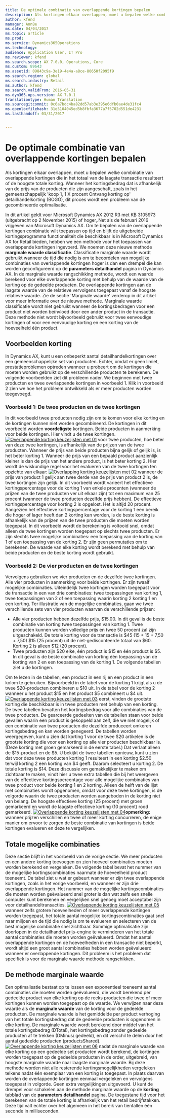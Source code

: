 ```yaml
---
title: De optimale combinatie van overlappende kortingen bepalen
description: Als kortingen elkaar overlappen, moet u bepalen welke combinatie van overlappende kortingen die in het totaal van de laagste transactie resulteert of de hoogste totale korting. Wanneer het kortingsbedrag dat is afhankelijk van de prijs van de producten die zijn aangeschaft, zoals in het gemeenschappelijk &quot;koop 1, 1 X procent Ontvang korting op&quot; detailhandelkorting (BOGO), dit proces wordt een probleem van de gecombineerde optimalisatie.
author: kfend
manager: AnnBe
ms.date: 04/04/2017
ms.topic: article
ms.prod: 
ms.service: Dynamics365Operations
ms.technology: 
audience: Application User, IT Pro
ms.reviewer: kfend
ms.search.scope: AX 7.0.0, Operations, Core
ms.custom: 89643
ms.assetid: 09843c9a-3e19-4e4a-a8ce-80650f2095f9
ms.search.region: global
ms.search.industry: Retail
ms.author: kfend
ms.search.validFrom: 2016-05-31
ms.dyn365.ops.version: AX 7.0.1
translationtype: Human Translation
ms.sourcegitcommit: 0c6a7bdc4ba82dd57ab3e395e6dfb0ae4de31fc4
ms.openlocfilehash: 31e5104045ed5b8fbfa3677a7f5702d551de4231
ms.lasthandoff: 03/31/2017


---
```


# <a name="determine-the-optimal-combination-of-overlapping-discounts"></a>De optimale combinatie van overlappende kortingen bepalen

Als kortingen elkaar overlappen, moet u bepalen welke combinatie van overlappende kortingen die in het totaal van de laagste transactie resulteert of de hoogste totale korting. Wanneer het kortingsbedrag dat is afhankelijk van de prijs van de producten die zijn aangeschaft, zoals in het gemeenschappelijk 'koop 1, 1 X procent Ontvang korting op' detailhandelkorting (BOGO), dit proces wordt een probleem van de gecombineerde optimalisatie.

In dit artikel geldt voor Microsoft Dynamics AX 2012 R3 met KB 3105973 (uitgebracht op 2 November 2015) of hoger,.Net als de februari 2016 vrijgeven van Microsoft Dynamics AX. Om te bepalen van de overlappende kortingen combinatie wilt toepassen op tijd en blijft de uitgebreide kortingsprogramma functionaliteit die beschikbaar is in Microsoft Dynamics AX for Retail bieden, hebben we een methode voor het toepassen van overlappende kortingen ingevoerd. We noemen deze nieuwe methode **marginale waarde classificatie**. Classificatie marginale waarde wordt gebruikt wanneer de tijd die nodig is om te beoordelen van mogelijke combinaties van overlappende kortingen hoger is dan een drempel die kan worden geconfigureerd op de **parameters detailhandel** pagina in Dynamics AX. In de marginale waarde rangschikking methode, wordt een waarde berekend voor elke overlappende korting met behulp van de waarde van de korting op de gedeelde producten. De overlappende kortingen aan de laagste waarde van de relatieve vervolgens toegepast vanaf de hoogste relatieve waarde. Zie de sectie 'Marginale waarde' verderop in dit artikel voor meer informatie over de nieuwe methode. Marginale waarde classificatie wordt niet gebruikt wanneer de kortingsbedragen voor een product niet worden beïnvloed door een ander product in de transactie. Deze methode niet wordt bijvoorbeeld gebruikt voor twee eenvoudige kortingen of voor een eenvoudige korting en een korting van de hoeveelheid één product.

## <a name="discount-examples"></a>Voorbeelden korting
In Dynamics AX, kunt u een onbeperkt aantal detailhandelkortingen over een gemeenschappelijke set van producten. Echter, omdat er geen limiet, prestatieproblemen optreden wanneer u probeert om de kortingen die moeten worden gebruikt op de verschillende producten te berekenen. De volgende voorbeelden ziet dit probleem nader. We beginnen met twee producten en twee overlappende kortingen in voorbeeld 1. Klik in voorbeeld 2 zien we hoe het probleem ontwikkeld als er meer producten worden toegevoegd.

### <a name="example-1-two-products-and-two-discounts"></a>Voorbeeld 1: De twee producten en de twee kortingen

In dit voorbeeld twee producten nodig zijn om te komen voor elke korting en de kortingen kunnen niet worden gecombineerd. De kortingen in dit voorbeeld worden **voordeligste** kortingen. Beide producten in aanmerking voor beide kortingen. Hier vindt u de twee kortingen. [![Overlappende korting keuzelijsten met 01](./media/overlapping-discount-combo-01.jpg)](./media/overlapping-discount-combo-01.jpg) voor twee producten, hoe beter van deze twee kortingen, is afhankelijk van de prijzen van de twee producten. Wanneer de prijs van beide producten bijna gelijk of gelijk is, is het beter korting 1. Wanneer de prijs van een bepaald product aanzienlijk kleiner is dan de prijs van het andere product, is het beter korting 2. Hier wordt de wiskundige regel voor het evalueren van de twee kortingen ten opzichte van elkaar: [![Overlapping korting keuzelijsten met 02](./media/overlapping-discount-combo-02.jpg)](./media/overlapping-discount-combo-02.jpg) wanneer de prijs van product 1 gelijk aan twee derde van de prijs van product 2 is, de twee kortingen zijn gelijk. In dit voorbeeld wordt varieert het effectieve kortingspercentage voor de korting 1 van enkele procenten (wanneer de prijzen van de twee producten ver uit elkaar zijn) tot een maximum van 25 procent (wanneer de twee producten dezelfde prijs hebben). De effectieve kortingspercentage voor korting 2 is opgelost. Het is altijd 20 procent. Aangezien het effectieve kortingspercentage voor de korting 1 een bereik die hoger of lager heeft dan 2 korting kan worden, is de beste korting is afhankelijk van de prijzen van de twee producten die moeten worden toegepast. In dit voorbeeld wordt de berekening is voltooid snel, omdat alleen de twee kortingen worden toegepast op slechts twee producten. Er zijn slechts twee mogelijke combinaties: een toepassing van de korting van 1 of een toepassing van de korting 2. Er zijn geen permutaties om te berekenen. De waarde van elke korting wordt berekend met behulp van beide producten en de beste korting wordt gebruikt.

### <a name="example-2-four-products-and-two-discounts"></a>Voorbeeld 2: De vier producten en de twee kortingen

Vervolgens gebruiken we vier producten en de dezelfde twee kortingen. Alle vier producten in aanmerking voor beide kortingen. Er zijn twaalf mogelijke combinaties. Uiteindelijk twee kortingen worden toegepast voor de transactie in een van drie combinaties: twee toepassingen van korting 1, twee toepassingen van 2 of een toepassing waarin korting 2 korting 1 en een korting. Ter illustratie van de mogelijke combinaties, gaan we twee verschillende sets van vier producten waarvan de verschillende prijzen:

-   Alle vier producten hebben dezelfde prijs, $15.00. In dit geval is de beste combinatie van korting twee toepassingen van korting 1. Twee producten kunnen worden volledige prijs en twee 50 procent zal zijn uitgeschakeld. De totale korting voor de transactie is $45 (15 + 15 + 7,50 + 7,50) $15 (25 procent) uit de niet-gedisconteerde totaal van $60. Korting 2 is alleen $12 (20 procent).
-   Twee producten zijn $20 elke, één product is $15 en één product is $5. In dit geval is de beste combinatie van korting één toepassing van de korting van 2 en een toepassing van de korting 1. De volgende tabellen ziet u de kortingen.

Om te lezen in de tabellen, een product in een rij en een product in een kolom te gebruiken. Bijvoorbeeld in de tabel voor de korting 1 krijgt als u de twee $20-producten combineren u $10 uit. In de tabel voor de korting 2 wanneer u het product $15 en het product $5 combineert u $4 uit. [![Overlappende korting keuzelijsten met 03](./media/overlapping-discount-combo-03.jpg)](./media/overlapping-discount-combo-03.jpg) eerst, vinden de grootste korting die beschikbaar is in twee producten met behulp van een korting. De twee tabellen bevatten het kortingsbedrag voor alle combinaties van de twee producten. De gearceerde gedeelten van de tabellen staan voor beide gevallen waarin een product is gekoppeld aan zelf, die we niet mogelijk of een combinatie van twee producten die dezelfde produceert omkeren kortingsbedrag en kan worden genegeerd. De tabellen worden weergegeven, kunt u zien dat korting 1 voor de twee $20 artikelen is de grootste korting die voor een korting op alle vier producten beschikbaar is. (Deze korting met groen gemarkeerd in de eerste tabel.) Dat verlaat alleen de $15-product en de $5. U bekijkt de twee tabellen opnieuw, kunt u zien dat voor deze twee producten korting 1 resulteert in een korting $2.50 terwijl korting 2 een korting van $4 geeft. Daarom selecteert u korting 2. De totale korting is $14. Deze discussie om gemakkelijker te maken om zichtbaar te maken, vindt hier u twee extra tabellen die bij het weergeven van de effectieve kortingspercentage voor alle mogelijke combinaties van twee product voor beide korting 1 en 2 korting. Alleen de helft van de lijst met combinaties wordt opgenomen, omdat voor deze twee kortingen, is de volgorde waarin de twee producten worden aangeboden in de korting niet van belang. De hoogste effectieve korting (25 procent) met groen gemarkeerd en wordt de laagste effectieve korting (10 procent) rood gemarkeerd. [![Overlappende korting keuzelijsten met 04](./media/overlapping-discount-combo-04.jpg)](./media/overlapping-discount-combo-04.jpg)**opmerking:** wanneer prijzen verschillen en twee of meer korting concurreren, de enige manier om ervoor te zorgen de beste combinatie van kortingen is beide kortingen evalueren en deze te vergelijken.

## <a name="total-possible-combinations"></a>Totale mogelijke combinaties
Deze sectie blijft in het voorbeeld van de vorige sectie. We meer producten en een andere korting toevoegen en zien hoeveel combinaties moeten worden berekend en vergeleken. De volgende tabel bevat het nummer van de mogelijke kortingscombinaties naarmate de hoeveelheid product toeneemt. De tabel ziet u wat er gebeurt wanneer er zijn twee overlappende kortingen, zoals in het vorige voorbeeld, en wanneer er zijn drie overlappende kortingen. Het nummer van de mogelijke kortingscombinaties die moeten worden geëvalueerd snel groter is dan wat zelfs een snelle computer kunt berekenen en vergelijken snel genoeg moet acceptabel zijn voor detailhandeltransacties. [![Overlappende korting keuzelijsten met 05](./media/overlapping-discount-combo-05.jpg)](./media/overlapping-discount-combo-05.jpg) wanneer zelfs grotere hoeveelheden of meer overlappende kortingen worden toegepast, het totale aantal mogelijke kortingscombinaties gaat snel naar miljoen en de tijd die nodig is om te evalueren en selecteren van de best mogelijke combinatie snel zichtbaar. Sommige optimalisatie zijn doorlopen in de detailhandel prijs-engine te verminderen van het totale aantal combinaties die moeten worden geëvalueerd. Omdat het aantal overlappende kortingen en de hoeveelheden in een transactie niet beperkt, wordt altijd een groot aantal combinaties hebben worden geëvalueerd wanneer er overlappende kortingen. Dit probleem is het probleem dat specifiek is voor de marginale waarde methode rangschikken.

## <a name="marginal-value-method"></a>De methode marginale waarde
Een optimalisatie bestaat op te lossen een exponentieel toeneemt aantal combinaties die moeten worden geëvalueerd, die wordt berekend per gedeelde product van elke korting op de reeks producten die twee of meer kortingen kunnen worden toegepast op de waarde. We verwijzen naar deze waarde als de **marginale waarde** van de korting voor de gedeelde producten. De marginale waarde is het gemiddelde per product verhoging van het totale kortingsbedrag dat de gedeelde producten is opgenomen in elke korting. De marginale waarde wordt berekend door middel van het totale kortingsbedrag (DTotal), het kortingsbedrag zonder gedeelde producten af te trekken (DMinus\\ gedeeld), en dit verschil te delen door het aantal gedeelde producten (productsShared). [![Overlappende korting keuzelijsten met 06](./media/overlapping-discount-combo-06.jpg)](./media/overlapping-discount-combo-06.jpg) nadat de marginale waarde van elke korting op een gedeelde set producten wordt berekend, de kortingen worden toegepast op de gedeelde producten in de order, uitgebreid, van hoogste marginale waarde naar laagste marginale waarde. Bij deze methode worden niet alle resterende kortingsmogelijkheden vergeleken telkens nadat één exemplaar van een korting is toegepast. In plaats daarvan worden de overlappende kortingen eenmaal vergeleken en vervolgens toegepast in volgorde. Geen extra vergelijkingen uitgevoerd. U kunt de drempel voor schakelen aan de methode marginale waarde op de **korting** tabblad van de **parameters detailhandel** pagina. De toegestane tijd voor het berekenen van de totale korting is afhankelijk van het retail bedrijfstakken. Deze tijd valt echter over het algemeen in het bereik van tientallen één seconde in milliseconden.


